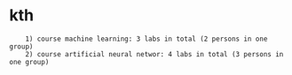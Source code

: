 # kth
        1) course machine learning: 3 labs in total (2 persons in one group)
        2) course artificial neural networ: 4 labs in total (3 persons in one group)
